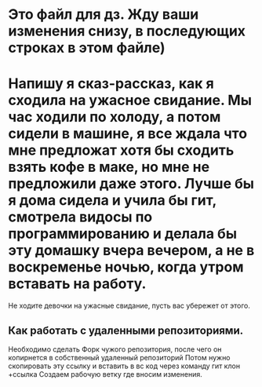 # Это файл для дз. Жду ваши изменения снизу, в последующих строках в этом файле)
#  Напишу я сказ-рассказ, как я сходила на ужасное свидание. Мы час ходили по холоду, а потом сидели в машине,  я все ждала что мне предложат хотя бы сходить взять кофе в маке, но мне не предложили даже этого. Лучше бы я дома сидела и учила бы гит, смотрела видосы по программированию и делала бы эту домашку вчера вечером, а не в воскременье ночью, когда утром вставать на работу.
 Не ходите девочки на ужасные свидание, пусть вас убережет от этого.
## Как работать с удаленными репозиториями.
Необходимо сделать Форк чужого репозитория, после чего  он копирнется в собственный удаленный репозиторий
Потом нужно скопировать эту ссылку и вставить в вс код через команду гит клон +ссылка 
Создаем рабочую ветку где вносим изменения. 